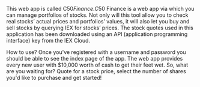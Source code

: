 
This web app is called C$50 Finance. 
C$50 Finance is a web app via which you can manage portfolios of stocks. Not only will this tool allow you to check real stocks’ actual prices and portfolios’ values, 
it will also let you buy and sell stocks by querying IEX for stocks’ prices. The stock quotes used in this application has been downloaded using an API (application
programming interface) key from the IEX Cloud.

How to use?
Once you've registered with a username and password you should be able to see the index page of the app. The web app provides every new user with $10,000
worth of cash to get their feet wet. So, what are you waiting for? Quote for a stock price, select the number of shares you'd like to purchase and get started!
